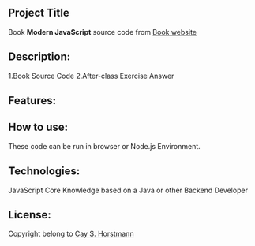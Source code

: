 ## Project Title
Book **Modern JavaScript** source code from [Book website](https://horstmann.com/javascript-impatient/)
## Description: 
1.Book Source Code
2.After-class Exercise Answer
## Features: 

## How to use: 
These code can be run in browser or Node.js Environment.

## Technologies:
JavaScript Core Knowledge based on a Java or other Backend Developer


## License: 
Copyright belong to [Cay S. Horstmann](https://horstmann.com/javascript-impatient/)